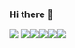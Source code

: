 ### Hi there 👋

<!--
**woongwhee/woongwhee** is a ✨ _special_ ✨ repository because its `README.md` (this file) appears on your GitHub profile.

Here are some ideas to get you started:

- 🔭 I’m currently working on ...
- 🌱 I’m currently learning ...
- 👯 I’m looking to collaborate on ...
- 🤔 I’m looking for help with ...
- 💬 Ask me about ...
- 📫 How to reach me: ...
- 😄 Pronouns: ...
- ⚡ Fun fact: ...
-->





<img src="https://img.shields.io/badge/Java-007396?style=flat-square&amp;logo=Java&amp;logoColor=white"> <img src="https://img.shields.io/badge/HTML5-E34F26?style=flat-square&amp;logo=HTML5&amp;logoColor=white"><img src="https://img.shields.io/badge/CSS3-1572B6?style=flat-square&amp;logo=CSS3&amp;logoColor=white"><img src="https://img.shields.io/badge/Javascript-F7DF1E?style=flat-square&amp;logo=Javascript&amp;logoColor=black"><img src="https://img.shields.io/badge/Spring-6DB33F?style=flat-square&amp;logo=Spring&amp;logoColor=white"><img src="https://img.shields.io/badge/Github-181717?style=flat-square&amp;logo=Github&amp;logoColor=white">

